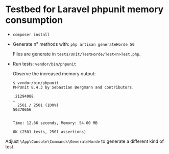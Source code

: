 # Testbed for Laravel phpunit memory consumption

- `composer install`
- Generate n² methods with:
  `php artisan generateHorde 50`
  
  Files are generate in `tests/Unit/TestHorde/Test<n>Test.php`.
- Run tests:
  `vendor/bin/phpunit`

  Observe the increased memory output:
  ```
  $ vendor/bin/phpunit
  PHPUnit 8.4.3 by Sebastian Bergmann and contributors.

  .21294088
  …
  . 2501 / 2501 (100%)
  50370656


  Time: 12.66 seconds, Memory: 54.00 MB

  OK (2501 tests, 2501 assertions)
  ```

Adjust `\App\Console\Commands\GenerateHorde` to generate a different kind of test.
